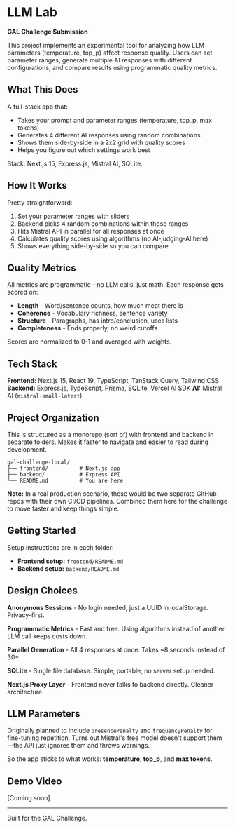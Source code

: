# LLM Lab

**GAL Challenge Submission**

This project implements an experimental tool for analyzing how LLM parameters (temperature, top_p) affect response quality. Users can set parameter ranges, generate multiple AI responses with different configurations, and compare results using programmatic quality metrics.

## What This Does

A full-stack app that:
- Takes your prompt and parameter ranges (temperature, top_p, max tokens)
- Generates 4 different AI responses using random combinations
- Shows them side-by-side in a 2x2 grid with quality scores
- Helps you figure out which settings work best

Stack: Next.js 15, Express.js, Mistral AI, SQLite.

## How It Works

Pretty straightforward:
1. Set your parameter ranges with sliders
2. Backend picks 4 random combinations within those ranges
3. Hits Mistral API in parallel for all responses at once
4. Calculates quality scores using algorithms (no AI-judging-AI here)
5. Shows everything side-by-side so you can compare

## Quality Metrics

All metrics are programmatic—no LLM calls, just math. Each response gets scored on:

- **Length** - Word/sentence counts, how much meat there is
- **Coherence** - Vocabulary richness, sentence variety
- **Structure** - Paragraphs, has intro/conclusion, uses lists
- **Completeness** - Ends properly, no weird cutoffs

Scores are normalized to 0-1 and averaged with weights.

## Tech Stack

**Frontend:** Next.js 15, React 19, TypeScript, TanStack Query, Tailwind CSS
**Backend:** Express.js, TypeScript, Prisma, SQLite, Vercel AI SDK
**AI:** Mistral AI (`mistral-small-latest`)

## Project Organization

This is structured as a monorepo (sort of) with frontend and backend in separate folders. Makes it faster to navigate and easier to read during development.

```
gal-challenge-local/
├── frontend/          # Next.js app
├── backend/           # Express API
└── README.md          # You are here
```

**Note:** In a real production scenario, these would be two separate GitHub repos with their own CI/CD pipelines. Combined them here for the challenge to move faster and keep things simple.

## Getting Started

Setup instructions are in each folder:
- **Frontend setup:** `frontend/README.md`
- **Backend setup:** `backend/README.md`

## Design Choices

**Anonymous Sessions** - No login needed, just a UUID in localStorage. Privacy-first.

**Programmatic Metrics** - Fast and free. Using algorithms instead of another LLM call keeps costs down.

**Parallel Generation** - All 4 responses at once. Takes ~8 seconds instead of 30+.

**SQLite** - Single file database. Simple, portable, no server setup needed.

**Next.js Proxy Layer** - Frontend never talks to backend directly. Cleaner architecture.

## LLM Parameters

Originally planned to include `presencePenalty` and `frequencyPenalty` for fine-tuning repetition. Turns out Mistral's free model doesn't support them—the API just ignores them and throws warnings.

So the app sticks to what works: **temperature**, **top_p**, and **max tokens**.

## Demo Video

[Coming soon]

---

Built for the GAL Challenge.
